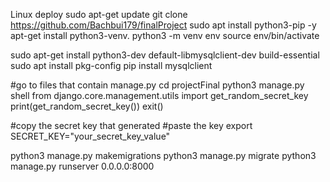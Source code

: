 Linux deploy
sudo apt-get update
git clone https://github.com/Bachbui179/finalProject
sudo apt install python3-pip -y
apt-get install python3-venv.
python3 -m venv env
source env/bin/activate

sudo apt-get install python3-dev default-libmysqlclient-dev build-essential
sudo apt install pkg-config
pip install mysqlclient

#go to files that contain manage.py
cd projectFinal 
python3 manage.py shell
  from django.core.management.utils import get_random_secret_key
  print(get_random_secret_key())
  exit()
  
#copy the secret key that generated 
#paste the key
export SECRET_KEY="your_secret_key_value"

python3 manage.py makemigrations
python3 manage.py migrate
python3 manage.py runserver 0.0.0.0:8000
